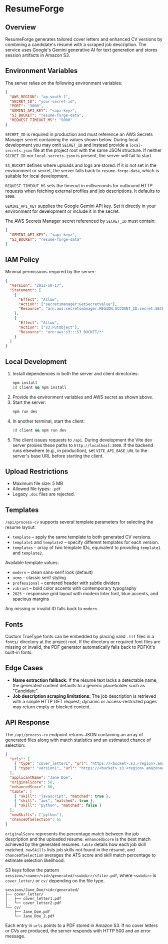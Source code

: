 # ResumeForge

## Overview
ResumeForge generates tailored cover letters and enhanced CV versions by combining a candidate's résumé with a scraped job description. The service uses Google's Gemini generative AI for text generation and stores session artifacts in Amazon S3.

## Environment Variables
The server relies on the following environment variables:

```json
{
  "AWS_REGION": "ap-south-1",
  "SECRET_ID": "your-secret-id",
  "PORT": "3000",
  "GEMINI_API_KEY": "<api-key>",
  "S3_BUCKET": "resume-forge-data",
  "REQUEST_TIMEOUT_MS": "5000"
}
```

`SECRET_ID` is required in production and must reference an AWS Secrets Manager secret containing the values shown below. During
local development you may omit `SECRET_ID` and instead provide a `local-secrets.json` file at the project root with the same
JSON structure. If neither `SECRET_ID` nor `local-secrets.json` is present, the server will fail to start.

`S3_BUCKET` defines where uploads and logs are stored. If it is not set in the environment or secret, the server falls back to
`resume-forge-data`, which is suitable for local development.

`REQUEST_TIMEOUT_MS` sets the timeout in milliseconds for outbound HTTP requests when fetching external profiles and job descriptions. It defaults to `5000`.

`GEMINI_API_KEY` supplies the Google Gemini API key. Set it directly in your environment for development or include it in the
secret.

The AWS Secrets Manager secret referenced by `SECRET_ID` must contain:

```json
{
  "GEMINI_API_KEY": "<api-key>",
  "S3_BUCKET": "resume-forge-data"
}
```

## IAM Policy
Minimal permissions required by the server:

```json
{
  "Version": "2012-10-17",
  "Statement": [
    {
      "Effect": "Allow",
      "Action": ["secretsmanager:GetSecretValue"],
      "Resource": "arn:aws:secretsmanager:REGION:ACCOUNT_ID:secret:SECRET_ID"
    },
    {
      "Effect": "Allow",
      "Action": ["s3:PutObject"],
      "Resource": "arn:aws:s3:::S3_BUCKET/*"
    }
  ]
}
```

## Local Development
1. Install dependencies in both the server and client directories:
   ```bash
   npm install
   cd client && npm install
   ```
2. Provide the environment variables and AWS secret as shown above.
3. Start the server:
   ```bash
   npm run dev
   ```
4. In another terminal, start the client:
   ```bash
   cd client && npm run dev
   ```
5. The client issues requests to `/api`. During development the Vite dev server proxies these paths to `http://localhost:3000`.
   If the backend runs elsewhere (e.g., in production), set `VITE_API_BASE_URL` to the server's base URL before starting the client.

## Upload Restrictions
- Maximum file size: 5&nbsp;MB
- Allowed file types: `.pdf`
- Legacy `.doc` files are rejected.

## Templates
`/api/process-cv` supports several template parameters for selecting the resume layout:

- `template` – apply the same template to both generated CV versions.
- `template1` and `template2` – specify different templates for each version.
- `templates` – array of two template IDs, equivalent to providing `template1` and `template2`.

Available template values:
- `modern` – clean sans-serif look (default)
- `ucmo` – classic serif styling
- `professional` – centered header with subtle dividers
- `vibrant` – bold color accents with contemporary typography
- `2025` – responsive grid layout with modern Inter font, blue accents, and spacious margins

Any missing or invalid ID falls back to `modern`.


## Fonts
Custom TrueType fonts can be embedded by placing valid `.ttf` files in a `fonts/` directory at the project root. If the directory or required font files are missing or invalid, the PDF generator automatically falls back to PDFKit's built-in fonts.


## Edge Cases
- **Name extraction fallback:** If the résumé text lacks a detectable name, the generated content defaults to a generic placeholder such as "Candidate".
- **Job description scraping limitations:** The job description is retrieved with a simple HTTP GET request; dynamic or access-restricted pages may return empty or blocked content.

## API Response
The `/api/process-cv` endpoint returns JSON containing an array of generated files along with match statistics and an estimated chance of selection:

```json
{
  "urls": [
    { "type": "cover_letter1", "url": "https://<bucket>.s3.<region>.amazonaws.com/sessions/Jane_Doe/<id>/generated/cover_letter/cover_letter1.pdf" },
    { "type": "version1", "url": "https://<bucket>.s3.<region>.amazonaws.com/sessions/Jane_Doe/<id>/generated/cv/Jane_Doe.pdf" }
  ],
  "applicantName": "Jane Doe",
  "originalScore": 50,
  "enhancedScore": 80,
  "table": [
    { "skill": "javascript", "matched": true },
    { "skill": "aws", "matched": true },
    { "skill": "python", "matched": false }
  ],
  "newSkills": ["python"],
  "chanceOfSelection": 65
}
```

`originalScore` represents the percentage match between the job description and the uploaded resume. `enhancedScore` is the best match achieved by the generated resumes. `table` details how each job skill matched. `newSkills` lists job skills not found in the résumé, and `chanceOfSelection` averages the ATS score and skill match percentage to estimate selection likelihood.

S3 keys follow the pattern `sessions/<name>/<id>/generated/<subdir>/<file>.pdf`, where `<subdir>` is `cover_letter/` or `cv/` depending on the file type.

```
sessions/Jane_Doe/<id>/generated/
├── cover_letter/
│   ├── cover_letter1.pdf
│   └── cover_letter2.pdf
└── cv/
    ├── Jane_Doe.pdf
    └── Jane_Doe_2.pdf
```

Each entry in `urls` points to a PDF stored in Amazon S3. If no cover letters or CVs are produced, the server responds with HTTP 500 and an error message.
